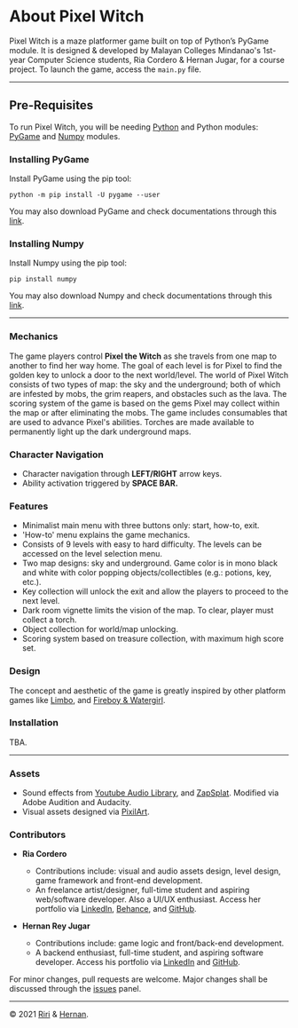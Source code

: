 # About Pixel Witch

Pixel Witch is a maze platformer game built on top of Python’s PyGame module. It is designed & developed by Malayan Colleges Mindanao's 1st-year Computer Science students, Ria Cordero & Hernan Jugar, for a course project. To launch the game, access the `main.py` file.

---

## Pre-Requisites

To run Pixel Witch, you will be needing [Python](https://www.python.org/) and Python modules: [PyGame](https://www.pygame.org/) and [Numpy](https://numpy.org/) modules.

### Installing PyGame
Install PyGame using the pip tool:

   ```
   python -m pip install -U pygame --user
   ```
    
You may also download PyGame and check documentations through this [link](https://www.pygame.org/download.shtml).


### Installing Numpy
Install Numpy using the pip tool:

  ```
  pip install numpy
  ```
  
You may also download Numpy and check documentations through this [link](https://numpy.org/install/).

---

### Mechanics
The game players control  **Pixel the Witch** as she travels from one map to another to find her way home. The goal of each level is for Pixel to find the golden key to unlock a door to the next world/level. The world of Pixel Witch consists of two types of map: the sky and the underground; both of which are infested by mobs, the grim reapers, and obstacles such as the lava. The scoring system of the game is based on the gems Pixel may collect within the map or after eliminating the mobs. The game includes consumables that are used to advance Pixel's abilities. Torches are made available to permanently light up the dark underground maps.

### Character Navigation
- Character navigation through **LEFT/RIGHT** arrow keys.
- Ability activation triggered by **SPACE BAR.** 

### Features
- Minimalist main menu with three buttons only: start, how-to, exit.
- 'How-to' menu explains the game mechanics.
- Consists of 9 levels with easy to hard difficulty. The levels can be accessed on the level selection menu.
- Two map designs: sky and underground. Game color is in mono black and white with color popping objects/collectibles (e.g.: potions, key, etc.).
- Key collection will unlock the exit and allow the players to proceed to the next level.
- Dark room vignette limits the vision of the map. To clear, player must collect a torch.
- Object collection for world/map unlocking.
- Scoring system based on treasure collection, with maximum high score set.

### Design
The concept and aesthetic of the game is greatly inspired by other platform games like [Limbo](https://store.steampowered.com/app/48000/LIMBO/), and [Fireboy & Watergirl](https://play.google.com/store/apps/details?id=com.myappz.firegirlWaterboy&hl=en_US&gl=US).

### Installation
TBA.

---

### Assets
- Sound effects from [Youtube Audio Library](https://studio.youtube.com/channel/UCDJfE_mJSOztzsQwczVL1_g/music), and [ZapSplat](https://www.zapsplat.com/). Modified via Adobe Audition and Audacity.
- Visual assets designed via [PixilArt](https://www.pixilart.com/draw).

### Contributors
- **Ria Cordero**
  - Contributions include: visual and audio assets design, level design, game framework and front-end development.
  - An freelance artist/designer, full-time student and aspiring web/software developer. Also a UI/UX enthusiast. Access her portfolio via [LinkedIn](https://www.linkedin.com/in/riritheartist/), [Behance](https://www.behance.net/riritheartist), and [GitHub](https://github.com/riaacordero).

- **Hernan Rey Jugar**
  - Contributions include: game logic and front/back-end development.
  - A backend enthusiast, full-time student, and aspiring software developer. Access his portfolio via [LinkedIn](https://www.linkedin.com/in/hernanjugar/) and [GitHub](https://github.com/hrjugar).


For minor changes, pull requests are welcome. Major changes shall be discussed through the [issues](https://github.com/riaacordero/Pixel-Witch/issues) panel.

---
  
© 2021 [Riri](https://github.com/riaacordero) & [Hernan](https://github.com/hrjugar).
